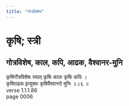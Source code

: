 ```yaml
---
title: "गोत्रविशेष"
---
```


# कृषि; स्त्री
## गोत्रविशेष, काल, कपि, आढक, वैश्वानर-मुनि
कृषिर्गोत्रविशेषः स्यात् कृषिः कालः कृषिः कपिः ।<br />कृषिराढक इत्युक्तः कृषिर्वैश्वानरो मुनिः ॥ ८६ ॥<br />verse 1.1.1.86<br />page 0006

